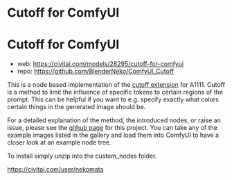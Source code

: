 Cutoff for ComfyUI
========================
# Cutoff for ComfyUI

* web: https://civitai.com/models/28295/cutoff-for-comfyui
* repo: https://github.com/BlenderNeko/ComfyUI_Cutoff

This is a node based implementation of the [cutoff extension](https://github.com/hnmr293/sd-webui-cutoff) for A1111. Cutoff is a method to limit the influence of specific tokens to certain regions of the prompt. This can be helpful if you want to e.g. specify exactly what colors certain things in the generated image should be.

For a detailed explanation of the method, the introduced nodes, or raise an issue, please see the [github page](https://github.com/BlenderNeko/ComfyUI_Cutoff) for this project. You can take any of the example images listed in the gallery and load them into ComfyUI to have a closer look at an example node tree.

To install simply unzip into the custom_nodes folder.



https://civitai.com/user/nekomata
